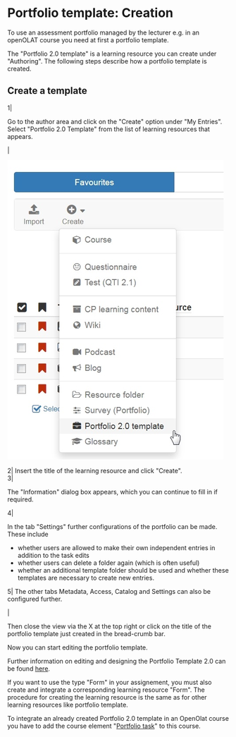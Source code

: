 # Portfolio template: Creation

To use an assessment portfolio managed by the lecturer e.g. in an openOLAT
course you need at first a portfolio template.

The "Portfolio 2.0 template" is a learning resource you can create under
"Authoring". The following steps describe how a portfolio template is created.

Create a template  
---  
1|

Go to the author area and click on the "Create" option under "My Entries".
Select "Portfolio 2.0 Template" from the list of learning resources that
appears.

|

![](assets/portfolio_template.jpg)  
  
2| Insert the title of the learning resource and click "Create".  
3|

The "Information" dialog box appears, which you can continue to fill in if
required.  
  
4|

In the tab "Settings" further configurations of the portfolio can be made.
These include

  * whether users are allowed to make their own independent entries in addition to the task edits
  * whether users can delete a folder again (which is often useful)
  * whether an additional template folder should be used and whether these templates are necessary to create new entries.

  
5| The other tabs Metadata, Access, Catalog and Settings can also be
configured further.  
  
|

Then close the view via the X at the top right or click on the title of the
portfolio template just created in the bread-crumb bar.

Now you can start editing the portfolio template.

Further information on editing and designing the Portfolio Template 2.0 can be
found [here](Portfolio_template_Administration_and_editing.md).  
  
If you want to use the type "Form" in your assignement, you must also create
and integrate a corresponding learning resource "Form". The procedure for
creating the learning resource is the same as for other learning resources
like portfolio template.

To integrate an already created Portfolio 2.0 template in an OpenOlat course
you have to add the course element "[Portfolio
task](Creating+Portfolio+Tasks.html)" to this course.

